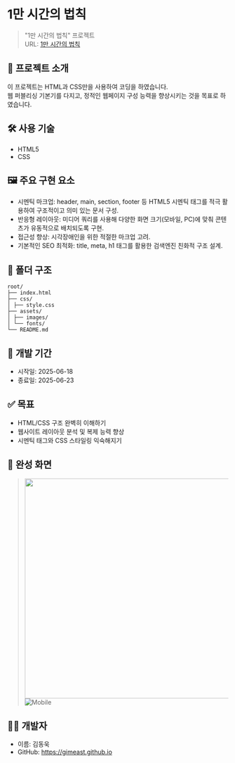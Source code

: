 # 1만 시간의 법칙

> "1만 시간의 법칙" 프로젝트  
> URL: [1만 시간의 법칙](https://gimeast.github.io/10000-hours-project/index.html)

## 📌 프로젝트 소개

이 프로젝트는 HTML과 CSS만을 사용하여 코딩을 하였습니다.  
웹 퍼블리싱 기본기를 다지고, 정적인 웹페이지 구성 능력을 향상시키는 것을 목표로 하였습니다.

## 🛠 사용 기술

- HTML5
- CSS

## 🖼️ 주요 구현 요소

- 시멘틱 마크업: header, main, section, footer 등 HTML5 시멘틱 태그를 적극 활용하여 구조적이고 의미 있는 문서 구성.
- 반응형 레이아웃: 미디어 쿼리를 사용해 다양한 화면 크기(모바일, PC)에 맞춰 콘텐츠가 유동적으로 배치되도록 구현.
- 접근성 향상: 시각장애인을 위한 적절한 마크업 고려.
- 기본적인 SEO 최적화: title, meta, h1 태그를 활용한 검색엔진 친화적 구조 설계.

## 📁 폴더 구조

```
root/
├── index.html
├── css/
│ ├── style.css
├── assets/
│ ├── images/
│ └── fonts/
└── README.md
```

## 📆 개발 기간

- 시작일: 2025-06-18
- 종료일: 2025-06-23

## ✅ 목표

- HTML/CSS 구조 완벽히 이해하기
- 웹사이트 레이아웃 분석 및 복제 능력 향상
- 시멘틱 태그와 CSS 스타일링 익숙해지기

## 📸 완성 화면

> <img src="https://github.com/user-attachments/assets/792f79a2-c63b-42e8-a3cd-618a61187726"  width="500" height="500"/> ![Mobile](https://github.com/user-attachments/assets/edd6df94-69da-495f-a70b-009fc17687b1)

## 💁‍♂️ 개발자

- 이름: 김동욱
- GitHub: https://gimeast.github.io
